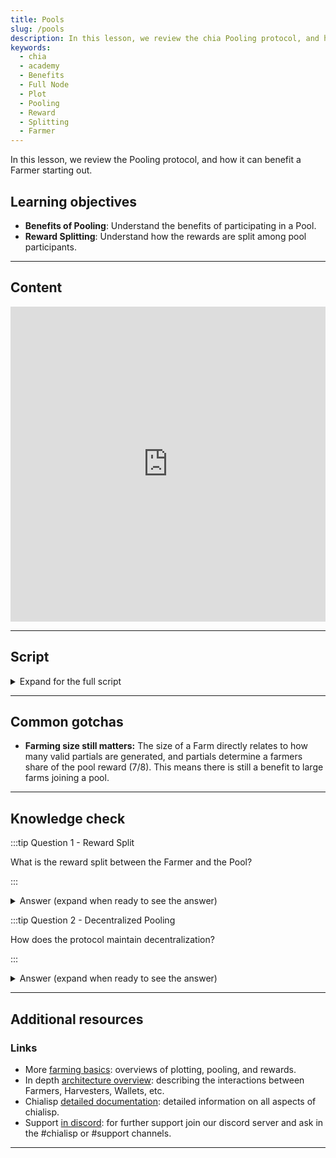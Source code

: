 ```yaml
---
title: Pools
slug: /pools
description: In this lesson, we review the chia Pooling protocol, and how it can benefit a Farmer starting out.
keywords:
  - chia
  - academy
  - Benefits
  - Full Node
  - Plot
  - Pooling
  - Reward
  - Splitting
  - Farmer
---
```


In this lesson, we review the Pooling protocol, and how it can benefit a Farmer starting out.

## Learning objectives

- **Benefits of Pooling**: Understand the benefits of participating in a Pool.
- **Reward Splitting**: Understand how the rewards are split among pool participants.

---

## Content

<div class="videoWrapper">
<iframe width="100%" height="504" src="https://www.youtube.com/embed/qO1ctn7DhwE" frameborder="0" allowfullscreen="allowfullscreen"></iframe>
</div>

---

## Script

<details>

<summary> Expand for the full script </summary>

0:00  
Pools are a great way to get started with Farming. Pooling allows farmers to smooth out their rewards by earning based on proof of space partials, as opposed to winning blocks.

0:20  
A Proof of Space partial contains some additional metadata about the farmer that lets the Pool distribute shared rewards based on relative farm size. The more valid partials a farmer generates, the larger their share of the reward. When a submitted proof of space wins, the farmer that generated it still retains the right to farm the block, and processes it themselves.

0:40  
In return, they receive 1/8 the value of the reward, while the remaining 7/8 is distributed to the rest of the pool, based on valid partials. Because the block is still farmed by an individual farmer, the network remains sufficiently decentralized.

1:00  
The overall reward earned is largely the same over time for average sized farms, so Pooling is a great choice to get started.

</details>

---

## Common gotchas

- **Farming size still matters:** The size of a Farm directly relates to how many valid partials are generated, and partials determine a farmers share of the pool reward (7/8). This means there is still a benefit to large farms joining a pool.

---

## Knowledge check

:::tip Question 1 - Reward Split

What is the reward split between the Farmer and the Pool?

:::

<details>

<summary> Answer (expand when ready to see the answer)  </summary>

`"1/8 goes to the Farmer who won the challenge, 7/8 goes to the pool to be distributed"`

</details>

:::tip Question 2 - Decentralized Pooling

How does the protocol maintain decentralization?

:::

<details>

<summary> Answer (expand when ready to see the answer)  </summary>

`"By letting the Farmers process and author blocks, the network remains decentralized. Since the pool has no way of knowing which Farmer will win, and does not have a say on which transactions will be included in the block."`

</details>

---

## Additional resources

### Links

- More [farming basics](https://docs.chia.net/farming-basics): overviews of plotting, pooling, and rewards.
- In depth [architecture overview](https://docs.chia.net/architecture-overview): describing the interactions between Farmers, Harvesters, Wallets, etc.
- Chialisp [detailed documentation](https://chialisp.com/): detailed information on all aspects of chialisp.
- Support [in discord](https://discord.gg/chia): for further support join our discord server and ask in the #chialisp or #support channels.

---

